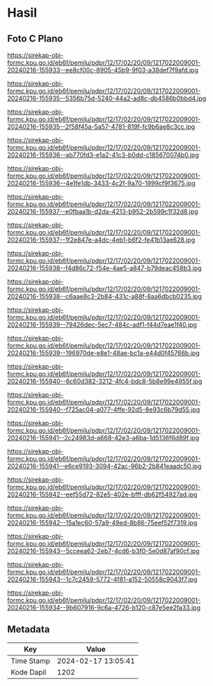# Hasil

## Foto C Plano

https://sirekap-obj-formc.kpu.go.id/eb6f/pemilu/pdpr/12/17/02/20/09/1217022009001-20240216-155933--ee8cf00c-8905-45b9-9f03-a38def7f9afd.jpg

https://sirekap-obj-formc.kpu.go.id/eb6f/pemilu/pdpr/12/17/02/20/09/1217022009001-20240216-155935--5356b75d-5240-44a2-ad8c-db4586b0bbd4.jpg

https://sirekap-obj-formc.kpu.go.id/eb6f/pemilu/pdpr/12/17/02/20/09/1217022009001-20240216-155935--2f58f45a-5a57-4781-819f-fc9b6ae8c3cc.jpg

https://sirekap-obj-formc.kpu.go.id/eb6f/pemilu/pdpr/12/17/02/20/09/1217022009001-20240216-155936--ab770fd3-e1a2-41c3-b0dd-c185670074b0.jpg

https://sirekap-obj-formc.kpu.go.id/eb6f/pemilu/pdpr/12/17/02/20/09/1217022009001-20240216-155936--4e1fe1db-3433-4c2f-9a70-1999cf9f3675.jpg

https://sirekap-obj-formc.kpu.go.id/eb6f/pemilu/pdpr/12/17/02/20/09/1217022009001-20240216-155937--e0fbaa1b-d2da-4213-b952-2b599c1f32d8.jpg

https://sirekap-obj-formc.kpu.go.id/eb6f/pemilu/pdpr/12/17/02/20/09/1217022009001-20240216-155937--1f2e847e-a4dc-4eb1-b6f2-fe41b13ae628.jpg

https://sirekap-obj-formc.kpu.go.id/eb6f/pemilu/pdpr/12/17/02/20/09/1217022009001-20240216-155938--f4d86c72-f54e-4ae5-a847-b79deac458b3.jpg

https://sirekap-obj-formc.kpu.go.id/eb6f/pemilu/pdpr/12/17/02/20/09/1217022009001-20240216-155938--c6aae8c3-2b84-431c-a88f-8aa6dbcb0235.jpg

https://sirekap-obj-formc.kpu.go.id/eb6f/pemilu/pdpr/12/17/02/20/09/1217022009001-20240216-155939--79426dec-5ec7-484c-adf1-f44d7eae1f40.jpg

https://sirekap-obj-formc.kpu.go.id/eb6f/pemilu/pdpr/12/17/02/20/09/1217022009001-20240216-155939--196970de-e8e1-48ae-bc1a-e44d0f45766b.jpg

https://sirekap-obj-formc.kpu.go.id/eb6f/pemilu/pdpr/12/17/02/20/09/1217022009001-20240216-155940--6c60d382-3212-4fc4-bdc8-5b8e99e4955f.jpg

https://sirekap-obj-formc.kpu.go.id/eb6f/pemilu/pdpr/12/17/02/20/09/1217022009001-20240216-155940--f725ac04-a077-4ffe-92d5-8e93c6b79d55.jpg

https://sirekap-obj-formc.kpu.go.id/eb6f/pemilu/pdpr/12/17/02/20/09/1217022009001-20240216-155941--2c24983d-a668-42e3-a6ba-1d5136f6d89f.jpg

https://sirekap-obj-formc.kpu.go.id/eb6f/pemilu/pdpr/12/17/02/20/09/1217022009001-20240216-155941--e6ce9193-3094-42ac-96b2-2b841eaadc50.jpg

https://sirekap-obj-formc.kpu.go.id/eb6f/pemilu/pdpr/12/17/02/20/09/1217022009001-20240216-155942--eef55d72-82e5-402e-bfff-db62f54927ad.jpg

https://sirekap-obj-formc.kpu.go.id/eb6f/pemilu/pdpr/12/17/02/20/09/1217022009001-20240216-155942--15a1ec60-57a9-49ed-8b86-75eef52f7319.jpg

https://sirekap-obj-formc.kpu.go.id/eb6f/pemilu/pdpr/12/17/02/20/09/1217022009001-20240216-155943--5cceea62-2eb7-4cd6-b3f0-5e0d87af90cf.jpg

https://sirekap-obj-formc.kpu.go.id/eb6f/pemilu/pdpr/12/17/02/20/09/1217022009001-20240216-155943--1c7c2459-5772-4f81-a152-50558c9043f7.jpg

https://sirekap-obj-formc.kpu.go.id/eb6f/pemilu/pdpr/12/17/02/20/09/1217022009001-20240216-155934--9b607916-9c6a-4726-b120-c87e5ee2fa33.jpg


## Metadata

| Key        | Value               |
| ---------- | ------------------- |
| Time Stamp | 2024-02-17 13:05:41 |
| Kode Dapil | 1202                |



